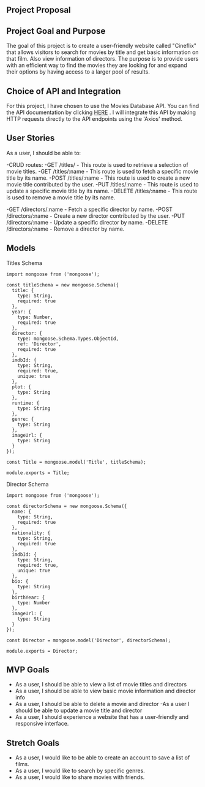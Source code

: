 ## Project Proposal
## Project Goal and Purpose
The goal of this project is to create a user-friendly website called "Cineflix" that allows visitors to search for movies by title and get basic information on that film. Also view information of directors. The purpose is to provide users with an efficient way to find the movies they are looking for and expand their options by having access to a larger pool of results.

## Choice of API and Integration
For this project, I have chosen to use the Movies Database API. You can find the API documentation by clicking [HERE](https://www.omdbapi.com/) . I will integrate this API by making HTTP requests directly to the API endpoints using the 'Axios' method.


## User Stories
As a user, I should be able to:

-CRUD routes:
-GET /titles/ - This route is used to retrieve a selection of movie titles.
-GET /titles/:name - This route is used to fetch a specific movie title by its name.
-POST /titles/:name - This route is used to create a new movie title contributed by the user.
-PUT /titles/:name - This route is used to update a specific movie title by its name.
-DELETE /titles/:name - This route is used to remove a movie title by its name.


-GET /directors/:name - Fetch a specific director by name.
-POST /directors/:name - Create a new director contributed by the user.
-PUT /directors/:name - Update a specific director by name.
-DELETE /directors/:name - Remove a director by name.

## Models
Titles Schema
```
import mongoose from ('mongoose');

const titleSchema = new mongoose.Schema({
  title: {
    type: String,
    required: true
  },
  year: {
    type: Number,
    required: true
  },
  director: {
    type: mongoose.Schema.Types.ObjectId,
    ref: 'Director',
    required: true
  },
  imdbId: {
    type: String,
    required: true,
    unique: true
  },
  plot: {
    type: String
  },
  runtime: {
    type: String
  },
  genre: {
    type: String
  },
  imageUrl: {
    type: String
  }
});

const Title = mongoose.model('Title', titleSchema);

module.exports = Title;

```
Director Schema
```
import mongoose from ('mongoose');

const directorSchema = new mongoose.Schema({
  name: {
    type: String,
    required: true
  },
  nationality: {
    type: String,
    required: true
  },
  imdbId: {
    type: String,
    required: true,
    unique: true
  },
  bio: {
    type: String
  },
  birthYear: {
    type: Number
  },
  imageUrl: {
    type: String
  }
});

const Director = mongoose.model('Director', directorSchema);

module.exports = Director;
```

## MVP Goals
- As a user, I should be able to view a list of movie titles and directors
- As a user, I should be able to view basic movie information and director info
- As a user, I should be able to delete a movie and director
-As a user I should be able to update a movie title and director
- As a user, I should experience a website that has a user-friendly and responsive interface.

## Stretch Goals
- As a user, I would like to be able to create an account to save a list of films.
- As a user, I would like to search by specific genres. 
- As a user, I would like to share movies with friends.


